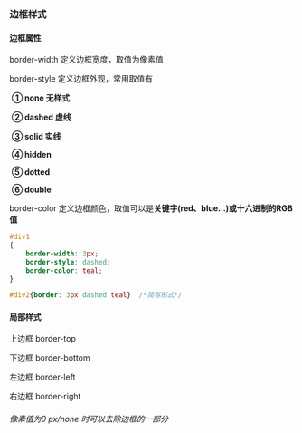 ### 边框样式

#### 边框属性

border-width 定义边框宽度，取值为像素值

border-style 定义边框外观，常用取值有

​        **① none 无样式**

​        **② dashed 虚线**

​        **③ solid 实线**

​        **④ hidden**

​        **⑤ dotted**

​        **⑥ double**

border-color 定义边框颜色，取值可以是**关键字(red、blue...)**或**十六进制的RGB值**

```css
#div1
{
    border-width: 3px;
    border-style: dashed;
    border-color: teal;
}

#div2{border: 3px dashed teal}  /*简写形式*/
```



#### 局部样式

上边框 border-top

下边框 border-bottom

左边框 border-left

右边框 border-right

###### 像素值为0 px/none 时可以去除边框的一部分